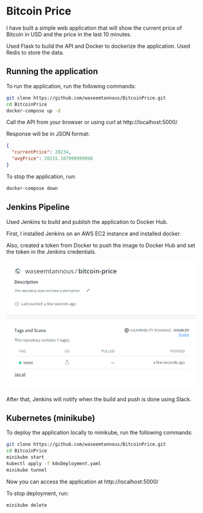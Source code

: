 # Bitcoin Price

I have built a simple web application that will show the current price of Bitcoin in USD and the price in the last 10 minutes.

Used Flask to build the API and Docker to dockerize the application. Used Redis to store the data.

## Running the application

To run the application, run the following commands:

```sh
git clone https://github.com/waseemtannous/BitcoinPrice.git
cd BitcoinPrice
docker-compose up -d
```

Call the API from your browser or using curl at http://localhost:5000/

Response will be in JSON format:

```json
{
  "currentPrice": 20234,
  "avgPrice": 20215.167999999998
}
```

To stop the application, run:

```sh
docker-compose down
```

## Jenkins Pipeline

Used Jenkins to build and publish the application to Docker Hub.

First, I installed Jenkins on an AWS EC2 instance and installed docker.

Also, created a token from Docker to push the image to Docker Hub and set the token in the Jenkins credentials.

![](images/dockerhubRepo.png)

After that, Jenkins will notify when the build and push is done using Slack.


## Kubernetes (minikube)

To deploy the application locally to minikube, run the following commands:

```sh
git clone https://github.com/waseemtannous/BitcoinPrice.git
cd BitcoinPrice
minikube start
kubectl apply -f k8sDeployment.yaml
minikube tunnel
```

Now you can access the application at http://localhost:5000/

To stop deployment, run:

```sh
minikube delete
```
